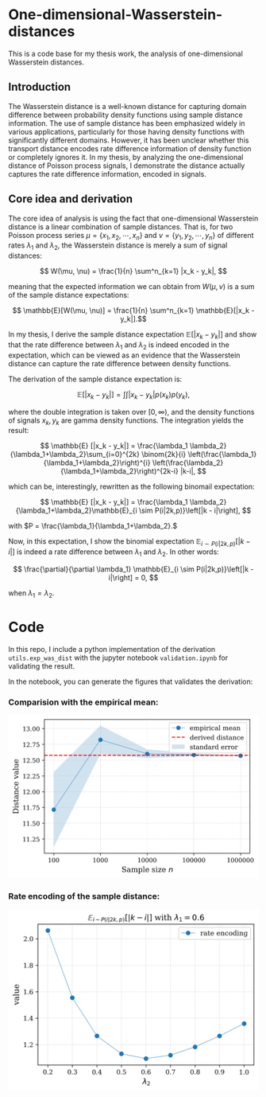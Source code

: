 # One-dimensional-Wasserstein-distances

This is a code base for my thesis work, the analysis of one-dimensional Wasserstein distances. 

## Introduction

The Wasserstein distance is a well-known distance for capturing domain difference between probability density functions using sample distance information. The use of sample distance has been emphasized widely in various applications, particularly for those having density functions with significantly different domains. However, it has been unclear whether this transport distance encodes rate difference information of density function or completely ignores it. In my thesis, by analyzing the one-dimensional distance of Poisson process signals, I demonstrate the distance actually captures the rate difference information, encoded in signals.

## Core idea and derivation

The core idea of analysis is using the fact that one-dimensional Wasserstein distance is a linear combination of sample distances. That is, for two Poisson process series $\mu=\{x_1, x_2, \cdots, x_n\}$ and $\nu = \{y_1, y_2, \cdots, y_n\}$ of different rates $\lambda_1$ and $\lambda_2$, the Wasserstein distance is merely a sum of signal distances:

$$ W(\mu, \nu) = \frac{1}{n} \sum^n_{k=1} |x_k - y_k|, $$

meaning that the expected information we can obtain from $W(\mu, \nu)$ is a sum of the sample distance expectations:

$$ \mathbb{E}[W(\mu, \nu)] = \frac{1}{n} \sum^n_{k=1} \mathbb{E}[|x_k - y_k|].$$ 

In my thesis, I derive the sample distance expectation $\mathbb{E}[|x_k - y_k|]$ and show that the rate difference between $\lambda_1$ and $\lambda_2$ is indeed encoded in the expectation, which can be viewed as an evidence that the Wasserstein distance can capture the rate difference between density functions.

The derivation of the sample distance expectation is:

$$ \mathbb{E}[|x_k - y_k|] = \int \int |x_k - y_k| p(x_k) p(y_k), $$

where the double integration is taken over $[0, \infty)$, and the density functions of signals $x_k, y_k$ are gamma density functions. The integration yields the result: 

$$ \mathbb{E} [|x_k - y_k|] = \frac{\lambda_1 \lambda_2}{\lambda_1+\lambda_2}\sum_{i=0}^{2k} \binom{2k}{i} \left(\frac{\lambda_1}{\lambda_1+\lambda_2}\right)^{i} \left(\frac{\lambda_2}{\lambda_1+\lambda_2}\right)^{2k-i} |k-i|, $$

which can be, interestingly, rewritten as the following binomail expectation:

$$ \mathbb{E} [|x_k - y_k|] = \frac{\lambda_1 \lambda_2}{\lambda_1+\lambda_2}\mathbb{E}_{i \sim P(i|2k,p)}\left[|k - i|\right], $$

with $P = \frac{\lambda_1}{\lambda_1+\lambda_2}.$

Now, in this expectation, I show the binomial expectation $\mathbb{E}_{i \sim P(i|2k,p)}\left[|k - i|\right]$ is indeed a rate difference between $\lambda_1$ and $\lambda_2$. In other words:

$$ \frac{\partial}{\partial \lambda_1} \mathbb{E}_{i \sim P(i|2k,p)}\left[|k - i|\right] = 0, $$

when $\lambda_1 = \lambda_2.$

# Code

In this repo, I include a python implementation of the derivation ``utils.exp_was_dist`` with the jupyter notebook ``validation.ipynb`` for validating the result.

In the notebook, you can generate the figures that validates the derivation:

### Comparision with the empirical mean:
![Validation result1](https://github.com/JH-Won/One-dimensional-Wasserstein-distances/blob/main/Validation.png)


### Rate encoding of the sample distance:
![Validation result2](https://github.com/JH-Won/One-dimensional-Wasserstein-distances/blob/main/Validation_rate_encoding.png)
